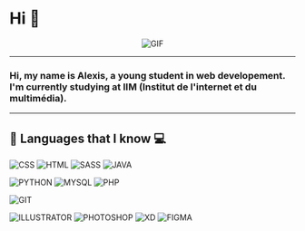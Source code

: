 # Hi 👋
<div align="center">
<img alt="GIF" align="center" src="https://user-images.githubusercontent.com/90574632/133930660-b5ab697f-867f-4030-b285-2f88cf295019.gif">
</div>

***

### Hi, my name is Alexis, a young student in web developement. I'm currently studying at IIM (Institut de l'internet et du multimédia).

***

## 📁 Languages that I know :computer:

![CSS](https://img.shields.io/badge/CSS3-1572B6?style=for-the-badge&logo=css3&logoColor=white)
![HTML](https://img.shields.io/badge/HTML5-E34F26?style=for-the-badge&logo=html5&logoColor=white)
![SASS](https://img.shields.io/badge/Sass-CC6699?style=for-the-badge&logo=sass&logoColor=white)
![JAVA](https://img.shields.io/badge/JavaScript-F7DF1E?style=for-the-badge&logo=javascript&logoColor=black)


![PYTHON](https://img.shields.io/badge/Python-14354C?style=for-the-badge&logo=python&logoColor=white)
![MYSQL](https://img.shields.io/badge/MySQL-00000F?style=for-the-badge&logo=mysql&logoColor=white)
![PHP](https://img.shields.io/badge/PHP-777BB4?style=for-the-badge&logo=php&logoColor=white)

![GIT](https://img.shields.io/badge/GIT-black?style=for-the-badge&logo=GIT)

![ILLUSTRATOR](https://img.shields.io/badge/FIGMA-orange?style=for-the-badge&logo=FIGMA)
![PHOTOSHOP](https://img.shields.io/badge/XD-black?style=for-the-badge&logo=Adobe-XD)
![XD](https://img.shields.io/badge/ILLUSTRATOR-yellow?style=for-the-badge&logo=Adobe-ILLUSTRATOR)
![FIGMA](https://img.shields.io/badge/PHOTOSHOP-black?style=for-the-badge&logo=Adobe-PHOTOSHOP)
